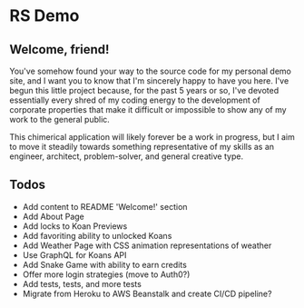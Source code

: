# RS Demo

## Welcome, friend!
You've somehow found your way to the source code for my personal demo site, and I want you to know that I'm sincerely happy to have you here. I've begun this little project because, for the past 5 years or so, I've devoted essentially every shred of my coding energy to the development of corporate properties that make it difficult or impossible to show any of my work to the general public.

This chimerical application will likely forever be a work in progress, but I aim to move it steadily towards something representative of my skills as an engineer, architect, problem-solver, and general creative type.

## Todos
* Add content to README 'Welcome!' section
* Add About Page
* Add locks to Koan Previews
* Add favoriting ability to unlocked Koans
* Add Weather Page with CSS animation representations of weather
* Use GraphQL for Koans API
* Add Snake Game with ability to earn credits
* Offer more login strategies (move to Auth0?)
* Add tests, tests, and more tests
* Migrate from Heroku to AWS Beanstalk and create CI/CD pipeline?
